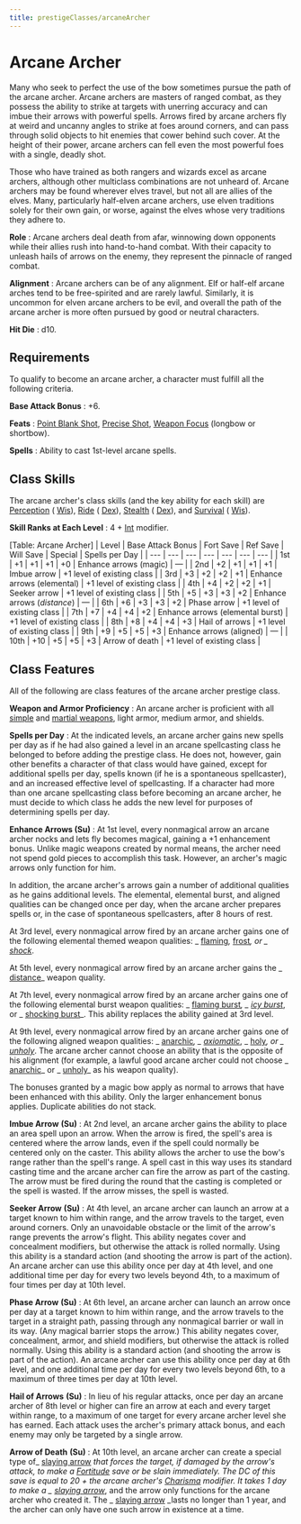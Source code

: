 ```yaml
---
title: prestigeClasses/arcaneArcher
---
```

# Arcane Archer

Many who seek to perfect the use of the bow sometimes pursue the path of the arcane archer. Arcane archers are masters of ranged combat, as they possess the ability to strike at targets with unerring accuracy and can imbue their arrows with powerful spells. Arrows fired by arcane archers fly at weird and uncanny angles to strike at foes around corners, and can pass through solid objects to hit enemies that cower behind such cover. At the height of their power, arcane archers can fell even the most powerful foes with a single, deadly shot.

Those who have trained as both rangers and wizards excel as arcane archers, although other multiclass combinations are not unheard of. Arcane archers may be found wherever elves travel, but not all are allies of the elves. Many, particularly half-elven arcane archers, use elven traditions solely for their own gain, or worse, against the elves whose very traditions they adhere to.

**Role** : Arcane archers deal death from afar, winnowing down opponents while their allies rush into hand-to-hand combat. With their capacity to unleash hails of arrows on the enemy, they represent the pinnacle of ranged combat.

**Alignment** : Arcane archers can be of any alignment. Elf or half-elf arcane arches tend to be free-spirited and are rarely lawful. Similarly, it is uncommon for elven arcane archers to be evil, and overall the path of the arcane archer is more often pursued by good or neutral characters.

**Hit Die** : d10.

## Requirements

To qualify to become an arcane archer, a character must fulfill all the following criteria.

**Base Attack Bonus** : +6.

**Feats** : [Point Blank Shot](../feats.md#_point-blank-shot), [Precise Shot](../feats.md#_precise-shot), [Weapon Focus](../feats.md#_weapon-focus) (longbow or shortbow).

**Spells** : Ability to cast 1st-level arcane spells.

## Class Skills

The arcane archer's class skills (and the key ability for each skill) are [Perception](../skills/perception.md#_perception) ( [Wis](../gettingStarted.md#_wisdom)), [Ride](../skills/ride.md#_ride) ( [Dex](../gettingStarted.md#_dexterity)), [Stealth](../skills/stealth.md#_stealth) ( [Dex](../gettingStarted.md#_dexterity)), and [Survival](../skills/survival.md#_survival) ( [Wis](../gettingStarted.md#_wisdom)).

**Skill Ranks at Each Level** : 4 + [Int](../gettingStarted.md#_intelligence) modifier.

[Table: Arcane Archer]
| Level | Base Attack Bonus | Fort Save | Ref Save | Will Save | Special | Spells per Day |
| --- | --- | --- | --- | --- | --- | --- |
| 1st | +1 | +1 | +1 | +0 | Enhance arrows (magic) | — |
| 2nd | +2 | +1 | +1 | +1 | Imbue arrow | +1 level of existing class |
| 3rd | +3 | +2 | +2 | +1 | Enhance arrows (elemental) | +1 level of existing class |
| 4th | +4 | +2 | +2 | +1 | Seeker arrow | +1 level of existing class |
| 5th | +5 | +3 | +3 | +2 | Enhance arrows (_distance_) | — |
| 6th | +6 | +3 | +3 | +2 | Phase arrow | +1 level of existing class |
| 7th | +7 | +4 | +4 | +2 | Enhance arrows (elemental burst) | +1 level of existing class |
| 8th | +8 | +4 | +4 | +3 | Hail of arrows | +1 level of existing class |
| 9th | +9 | +5 | +5 | +3 | Enhance arrows (aligned) | — |
| 10th | +10 | +5 | +5 | +3 | Arrow of death | +1 level of existing class |

## Class Features

All of the following are class features of the arcane archer prestige class.

**Weapon and Armor Proficiency** : An arcane archer is proficient with all [simple](../equipment.md#_simple-martial-and-exotic-weapons) and [martial weapons](../equipment.md#_simple-martial-and-exotic-weapons), light armor, medium armor, and shields.

**Spells per Day** : At the indicated levels, an arcane archer gains new spells per day as if he had also gained a level in an arcane spellcasting class he belonged to before adding the prestige class. He does not, however, gain other benefits a character of that class would have gained, except for additional spells per day, spells known (if he is a spontaneous spellcaster), and an increased effective level of spellcasting. If a character had more than one arcane spellcasting class before becoming an arcane archer, he must decide to which class he adds the new level for purposes of determining spells per day.

**Enhance Arrows (Su)** : At 1st level, every nonmagical arrow an arcane archer nocks and lets fly becomes magical, gaining a +1 enhancement bonus. Unlike magic weapons created by normal means, the archer need not spend gold pieces to accomplish this task. However, an archer's magic arrows only function for him.

In addition, the arcane archer's arrows gain a number of additional qualities as he gains additional levels. The elemental, elemental burst, and aligned qualities can be changed once per day, when the arcane archer prepares spells or, in the case of spontaneous spellcasters, after 8 hours of rest.

At 3rd level, every nonmagical arrow fired by an arcane archer gains one of the following elemental themed weapon qualities: _ [flaming](../magicItems/weapons.md#_weapons-flaming)_,_ [frost](../magicItems/weapons.md#_weapons-frost)_, or _ [shock](../magicItems/weapons.md#_weapons-shock)_.

At 5th level, every nonmagical arrow fired by an arcane archer gains the _ [distance](../magicItems/weapons.md#_weapons-distance)_ weapon quality.

At 7th level, every nonmagical arrow fired by an arcane archer gains one of the following elemental burst weapon qualities: _ [flaming burst](../magicItems/weapons.md#_weapons-flaming-burst)_, _ [icy burst](../magicItems/weapons.md#_weapons-icy-burst)_, or _ [shocking burst](../magicItems/weapons.md#_weapons-shocking-burst)_. This ability replaces the ability gained at 3rd level.

At 9th level, every nonmagical arrow fired by an arcane archer gains one of the following aligned weapon qualities: _ [anarchic](../magicItems/weapons.md#_weapons-anarchic)_, _ [axiomatic](../magicItems/weapons.md#_weapons-axiomatic)_, _ [holy](../magicItems/weapons.md#_weapons-holy)_, or _ [unholy](../magicItems/weapons.md#_unholy)_. The arcane archer cannot choose an ability that is the opposite of his alignment (for example, a lawful good arcane archer could not choose _ [anarchic](../magicItems/weapons.md#_weapons-anarchic)_ or _ [unholy](../magicItems/weapons.md#_unholy)_ as his weapon quality).

The bonuses granted by a magic bow apply as normal to arrows that have been enhanced with this ability. Only the larger enhancement bonus applies. Duplicate abilities do not stack.

**Imbue Arrow**  **(Su)** : At 2nd level, an arcane archer gains the ability to place an area spell upon an arrow. When the arrow is fired, the spell's area is centered where the arrow lands, even if the spell could normally be centered only on the caster. This ability allows the archer to use the bow's range rather than the spell's range. A spell cast in this way uses its standard casting time and the arcane archer can fire the arrow as part of the casting. The arrow must be fired during the round that the casting is completed or the spell is wasted. If the arrow misses, the spell is wasted.

**Seeker Arrow**  **(Su)** : At 4th level, an arcane archer can launch an arrow at a target known to him within range, and the arrow travels to the target, even around corners. Only an unavoidable obstacle or the limit of the arrow's range prevents the arrow's flight. This ability negates cover and concealment modifiers, but otherwise the attack is rolled normally. Using this ability is a standard action (and shooting the arrow is part of the action). An arcane archer can use this ability once per day at 4th level, and one additional time per day for every two levels beyond 4th, to a maximum of four times per day at 10th level.

**Phase Arrow**  **(Su)** : At 6th level, an arcane archer can launch an arrow once per day at a target known to him within range, and the arrow travels to the target in a straight path, passing through any nonmagical barrier or wall in its way. (Any magical barrier stops the arrow.) This ability negates cover, concealment, armor, and shield modifiers, but otherwise the attack is rolled normally. Using this ability is a standard action (and shooting the arrow is part of the action). An arcane archer can use this ability once per day at 6th level, and one additional time per day for every two levels beyond 6th, to a maximum of three times per day at 10th level.

**Hail of Arrows**  **(Su)** : In lieu of his regular attacks, once per day an arcane archer of 8th level or higher can fire an arrow at each and every target within range, to a maximum of one target for every arcane archer level she has earned. Each attack uses the archer's primary attack bonus, and each enemy may only be targeted by a single arrow.

**Arrow of Death**  **(Su)** : At 10th level, an arcane archer can create a special type of_ [slaying arrow](../magicItems/weapons.md#_slaying-arrow) _that forces the target, if damaged by the arrow's attack, to make a [Fortitude](../combat.md#_fortitude) save or be slain immediately. The DC of this save is equal to 20 + the arcane archer's [Charisma](../gettingStarted.md#_charisma-new) modifier. It takes 1 day to make a _ [slaying arrow](../magicItems/weapons.md#_slaying-arrow)_, and the arrow only functions for the arcane archer who created it. The _ [slaying arrow](../magicItems/weapons.md#_slaying-arrow) _lasts no longer than 1 year, and the archer can only have one such arrow in existence at a time.

